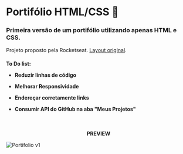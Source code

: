 # Portifólio HTML/CSS :file_folder:

<h3>Primeira versão de um portifólio utilizando apenas HTML e CSS.</h3>

Projeto proposto pela Rocketseat.
[Layout original](https://www.figma.com/file/L6fCiWtOgXCfslQdezqQeF/DD-Portfolio/duplicate).

  <h4>To Do list:

- Reduzir linhas de código

- Melhorar Responsividade

- Endereçar corretamente links

- Consumir API do GitHub na aba "Meus Projetos"</h4>
<br>

<p align="center">
  <strong>PREVIEW</strong><br />
</p>

![Portifolio v1](https://user-images.githubusercontent.com/87200550/187501692-623eef45-6b7f-49a2-98d5-d0b538b20920.png)


